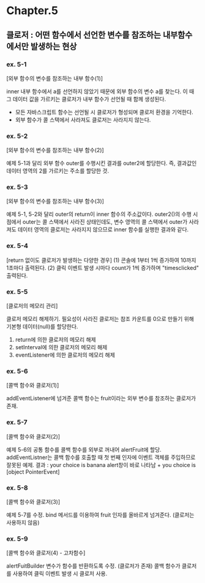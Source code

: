 # Chapter.5

## 클로저 : 어떤 함수에서 선언한 변수를 참조하는 내부함수에서만 발생하는 현상

### ex. 5-1

[외부 함수의 변수를 참조하는 내부 함수(1)]

inner 내부 함수에서 a를 선언하지 않았기 때문에 외부 함수의 변수 a를 찾는다.
이 때 그 데이터 값을 가르키는 클로저가 내부 함수가 선언될 때 함께 생성된다.

- 모든 자바스크립트 함수는 선언될 시 클로저가 형성되며 클로저 환경을 기억한다.
- 외부 함수가 콜 스택에서 사라져도 클로저는 사라지지 않는다.

### ex. 5-2

[외부 함수의 변수를 참조하는 내부 함수(2)]

예제 5-1과 달리 외부 함수 outer를 수행시킨 결과를 outer2에 할당한다.
즉, 결과값인 데이터 영역의 2를 가르키는 주소를 할당한 것.

### ex. 5-3

[외부 함수의 변수를 참조하는 내부 함수(3)]

예제 5-1, 5-2와 달리 outer의 return이 inner 함수의 주소값이다.
outer2()의 수행 시점에서 outer는 콜 스택에서 사라진 상태인데도,
변수 영역의 콜 스택에서 outer가 사라져도 데이터 영역의 클로저는 사라지지 않으므로
inner 함수를 실행한 결과와 같다.

### ex. 5-4

[return 없이도 클로저가 발생하는 다양한 경우]
(1) 콘솔에 1부터 1씩 증가하여 10까지 1초마다 출력된다.
(2) 클릭 이벤트 발생 시마다 count가 1씩 증가하며 "timesclicked" 출력된다.

### ex. 5-5

[클로저의 메모리 관리]

클로저 메모리 해제하기.
필요성이 사라진 클로저는 참조 카운트를 0으로 만들기 위해 기본형 데이터(null)를 할당한다.

1. return에 의한 클로저의 메모리 해제
2. setInterval에 의한 클로저의 메모리 해제
3. eventListener에 의한 클로저의 메모리 해제

### ex. 5-6

[콜백 함수와 클로저(1)]

addEventListener에 넘겨준 콜백 함수는 fruit이라는 외부 변수를 참조하는 클로저가 존재.

### ex. 5-7

[콜백 함수와 클로저(2)]

예제 5-6의 공통 함수를 콜백 함수를 외부로 꺼내어 alertFruit에 할당.
addEventListner는 콜백 함수를 호출할 때 첫 번째 인자에 이벤트 객체를 주입하므로 잘못된 예제.
결과 : your choice is banana alert창이 바로 나타남 + you choice is [object PointerEvent]

### ex. 5-8

[콜백 함수와 클로저(3)]

예제 5-7를 수정.
bind 메서드를 이용하여 fruit 인자를 올바르게 넘겨준다. (클로저는 사용하지 않음)

### ex. 5-9

[콜백 함수와 클로저(4) - 고차함수]

alertFuitBuilder 변수가 함수를 반환하도록 수정. (클로저가 존재)
콜백 함수가 클로저를 사용하여 클릭 이벤트 발생 시 클로저 사용.
